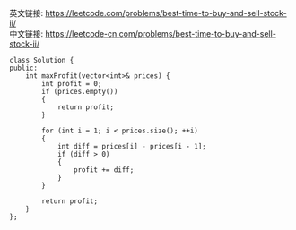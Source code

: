 英文链接: https://leetcode.com/problems/best-time-to-buy-and-sell-stock-ii/  
中文链接: https://leetcode-cn.com/problems/best-time-to-buy-and-sell-stock-ii/


```
class Solution {
public:
	int maxProfit(vector<int>& prices) {
		int profit = 0;
		if (prices.empty())
		{
			return profit;
		}

		for (int i = 1; i < prices.size(); ++i)
		{
			int diff = prices[i] - prices[i - 1];
			if (diff > 0)
			{
				profit += diff;
			}
		}

		return profit;
	}
};
```
